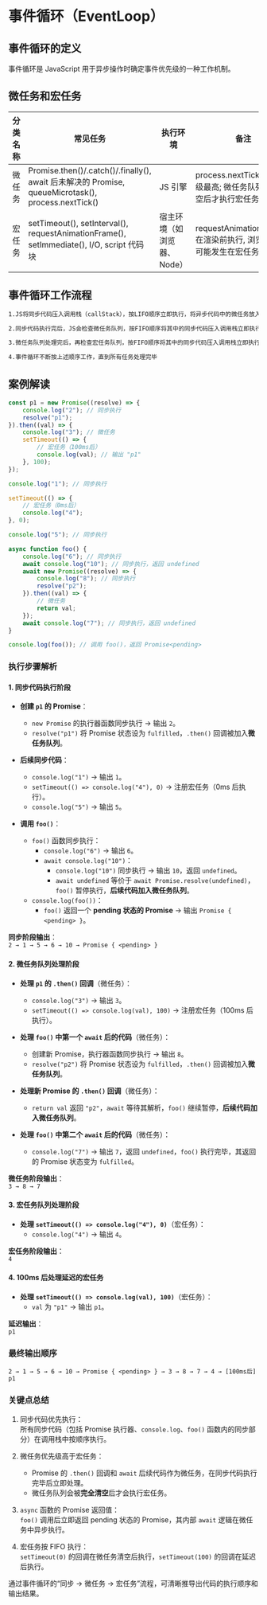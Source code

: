 # 事件循环（EventLoop）

## 事件循环的定义

事件循环是 JavaScript 用于异步操作时确定事件优先级的一种工作机制。

## 微任务和宏任务

| 分类名称 | 常见任务                                                                                           | 执行环境                   | 备注                                                                 |
| -------- | -------------------------------------------------------------------------------------------------- | -------------------------- | -------------------------------------------------------------------- |
| 微任务   | Promise.then()/.catch()/.finally(), await 后未解决的 Promise, queueMicrotask(), process.nextTick() | JS 引擎                    | process.nextTick() 优先级最高; 微任务队列每次清空后才执行宏任务      |
| 宏任务   | setTimeout(), setInterval(), requestAnimationFrame(), setImmediate(), I/O, script 代码块           | 宿主环境（如浏览器、Node） | requestAnimationFrame() 在渲染前执行, 浏览器渲染可能发生在宏任务之间 |

## 事件循环工作流程

```txt
1.JS将同步代码压入调用栈（callStack），按LIFO顺序立即执行，将异步代码中的微任务放入微任务队列（microTaskQueue），宏任务放入宏任务队列（taskQueue）等待执行

2.同步代码执行完后，JS会检查微任务队列，按FIFO顺序将其中的同步代码压入调用栈立即执行，将异步代码再次分类放入队列等待下一轮事件循环

3.微任务队列处理完后，再检查宏任务队列，按FIFO顺序将其中的同步代码压入调用栈立即执行，将异步代码分类放入队列等待下一轮事件循环

4.事件循环不断按上述顺序工作，直到所有任务处理完毕
```

## 案例解读

```javascript
const p1 = new Promise((resolve) => {
	console.log("2"); // 同步执行
	resolve("p1");
}).then((val) => {
	console.log("3"); // 微任务
	setTimeout(() => {
		// 宏任务（100ms后）
		console.log(val); // 输出 "p1"
	}, 100);
});

console.log("1"); // 同步执行

setTimeout(() => {
	// 宏任务（0ms后）
	console.log("4");
}, 0);

console.log("5"); // 同步执行

async function foo() {
	console.log("6"); // 同步执行
	await console.log("10"); // 同步执行，返回 undefined
	await new Promise((resolve) => {
		console.log("8"); // 同步执行
		resolve("p2");
	}).then((val) => {
		// 微任务
		return val;
	});
	await console.log("7"); // 同步执行，返回 undefined
}

console.log(foo()); // 调用 foo()，返回 Promise<pending>
```

### 执行步骤解析

#### 1. 同步代码执行阶段

- **创建 `p1` 的 Promise**：

  - `new Promise` 的执行器函数同步执行 → 输出 `2`。
  - `resolve("p1")` 将 Promise 状态设为 `fulfilled`，`.then()` 回调被加入**微任务队列**。

- **后续同步代码**：

  - `console.log("1")` → 输出 `1`。
  - `setTimeout(() => console.log("4"), 0)` → 注册宏任务（0ms 后执行）。
  - `console.log("5")` → 输出 `5`。

- **调用 `foo()`**：
  - `foo()` 函数同步执行：
    - `console.log("6")` → 输出 `6`。
    - `await console.log("10")`：
      - `console.log("10")` 同步执行 → 输出 `10`，返回 `undefined`。
      - `await undefined` 等价于 `await Promise.resolve(undefined)`，`foo()` 暂停执行，**后续代码加入微任务队列**。
  - `console.log(foo())`：
    - `foo()` 返回一个 **pending 状态的 Promise** → 输出 `Promise { <pending> }`。

**同步阶段输出**：  
`2 → 1 → 5 → 6 → 10 → Promise { <pending> }`

#### 2. 微任务队列处理阶段

- **处理 `p1` 的 `.then()` 回调**（微任务）：

  - `console.log("3")` → 输出 `3`。
  - `setTimeout(() => console.log(val), 100)` → 注册宏任务（100ms 后执行）。

- **处理 `foo()` 中第一个 `await` 后的代码**（微任务）：

  - 创建新 Promise，执行器函数同步执行 → 输出 `8`。
  - `resolve("p2")` 将 Promise 状态设为 `fulfilled`，`.then()` 回调被加入**微任务队列**。

- **处理新 Promise 的 `.then()` 回调**（微任务）：

  - `return val` 返回 `"p2"`，`await` 等待其解析，`foo()` 继续暂停，**后续代码加入微任务队列**。

- **处理 `foo()` 中第二个 `await` 后的代码**（微任务）：
  - `console.log("7")` → 输出 `7`，返回 `undefined`，`foo()` 执行完毕，其返回的 Promise 状态变为 `fulfilled`。

**微任务阶段输出**：  
`3 → 8 → 7`

#### 3. 宏任务队列处理阶段

- **处理 `setTimeout(() => console.log("4"), 0)`**（宏任务）：
  - `console.log("4")` → 输出 `4`。

**宏任务阶段输出**：  
`4`

#### 4. 100ms 后处理延迟的宏任务

- **处理 `setTimeout(() => console.log(val), 100)`**（宏任务）：
  - `val` 为 `"p1"` → 输出 `p1`。

**延迟输出**：  
`p1`

### 最终输出顺序

```
2 → 1 → 5 → 6 → 10 → Promise { <pending> } → 3 → 8 → 7 → 4 → [100ms后] p1
```

### 关键点总结

1. 同步代码优先执行：  
   所有同步代码（包括 Promise 执行器、`console.log`、`foo()` 函数内的同步部分）在调用栈中按顺序执行。

2. 微任务优先级高于宏任务：

   - Promise 的 `.then()` 回调和 `await` 后续代码作为微任务，在同步代码执行完毕后立即处理。
   - 微任务队列会被**完全清空**后才会执行宏任务。

3. `async` 函数的 Promise 返回值：  
   `foo()` 调用后立即返回 pending 状态的 Promise，其内部 `await` 逻辑在微任务中异步执行。

4. 宏任务按 FIFO 执行：  
   `setTimeout(0)` 的回调在微任务清空后执行，`setTimeout(100)` 的回调在延迟后执行。

通过事件循环的“同步 → 微任务 → 宏任务”流程，可清晰推导出代码的执行顺序和输出结果。
